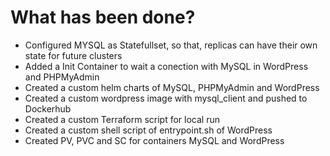 
# What has been done?
* Configured MYSQL as Statefullset, so that, replicas can have their own state for future clusters
* Added a Init Container to wait a conection with MySQL in WordPress and PHPMyAdmin
* Created a custom helm charts of MySQL, PHPMyAdmin and WordPress
* Created a custom wordpress image with mysql_client and pushed to Dockerhub
* Created a custom Terraform script for local run
* Created a custom shell script of entrypoint.sh of WordPress
* Created PV, PVC and SC for containers MySQL and WordPress